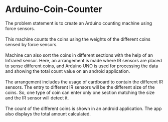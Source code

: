 # Arduino-Coin-Counter
The problem statement is to create an Arduino counting machine using force sensors. <br><br>
This machine counts the coins using the weights of the different coins sensed by force sensors.<br><br>
Machine can also sort the coins in different sections with the help of an Infrared sensor. Here, an arrangement is made where IR sensors are placed to sense different coins, and Arduino UNO is used for processing the data and showing the total count value on an android application.<br><br>
The arrangement includes the usage of cardboard to contain the different IR sensors. The entry to different IR sensors will be the different size of the coins. So, one type of coin can enter only one section matching the size and the IR sensor will detect it.<br><br>
The count of the different coins is shown in an android application. The app also displays the total amount calculated.
